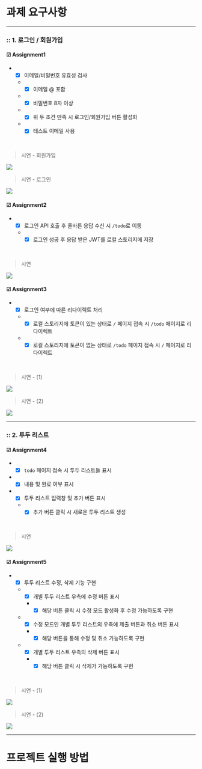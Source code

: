 # 과제 요구사항
<hr/>

<h3>:: 1. 로그인 / 회원가입</h3>

#### ☑ Assignment1
- - [x] 이메일/비밀번호 유효성 검사
  - - [x] 이메일 @ 포함
  - - [x] 비밀번호 8자 이상
  - - [x] 위 두 조건 만족 시 로그인/회원가입 버튼 활성화
  - - [x] 테스트 이메일 사용
  
<br/>

> 시연 - 회원가입

<img src="https://user-images.githubusercontent.com/93233930/185748576-ce5e6e9b-e480-41b3-8087-9b918acfb4e6.gif"/>

<br/>

> 시연 - 로그인

<img src="https://user-images.githubusercontent.com/93233930/185748573-9bb7e4a7-44d6-4601-8011-57219d299e82.gif"/>

<br/>

#### ☑ Assignment2
- - [x] 로그인 API 호출 후 올바른 응답 수신 시 ```/todo```로 이동
  - - [x] 로그인 성공 후 응답 받은 JWT를 로컬 스토리지에 저장
  
<br/>

> 시연

<img src="https://user-images.githubusercontent.com/93233930/185748577-f79f66ee-61f7-4430-bb52-3662f1a8f913.gif"/>

<br/>

#### ☑ Assignment3
- - [x] 로그인 여부에 따른 리다이렉트 처리
  - - [x] 로컬 스토리지에 토큰이 있는 상태로 ```/``` 페이지 접속 시 ```/todo``` 페이지로 리다이렉트
  - - [x] 로컬 스토리지에 토큰이 없는 상태로 ```/todo``` 페이지 접속 시 ```/``` 페이지로 리다이렉트

<br/>

> 시연 - (1)

<img src="https://user-images.githubusercontent.com/93233930/185748580-3742b74a-1ed1-4312-9332-2ce6b20c0530.gif"/>

<br/>

> 시연 - (2)

<img src="https://user-images.githubusercontent.com/93233930/185748581-0744d1c2-8db9-4a9a-a27d-86efbb4493ad.gif"/>

<br/>

<hr/>


<h3>:: 2. 투두 리스트</h3>

#### ☑ Assignment4
- - [x] ```todo``` 페이지 접속 시 투두 리스트들 표시
- - [x] 내용 및 완료 여부 표시
- - [x] 투두 리스트 입력창 및 추가 버튼 표시
  - - [x] 추가 버튼 클릭 시 새로운 투두 리스트 생성
  
<br/>

> 시연

<img src="https://user-images.githubusercontent.com/93233930/185748582-47fdc557-6f97-4c93-aed6-1f18c128e601.gif"/>

<br/>

#### ☑ Assignment5
- - [x] 투두 리스트 수정, 삭제 기능 구현
  - - [x] 개별 투두 리스트 우측에 수정 버튼 표시
    - - [x] 해당 버튼 클릭 시 수정 모드 활성화 후 수정 가능하도록 구현
  - - [x] 수정 모드인 개별 투두 리스트의 우측에 제출 버튼과 취소 버튼 표시
    - - [x] 해당 버튼을 통해 수정 및 취소 가능하도록 구현
  - - [x] 개별 투두 리스트 우측의 삭제 버튼 표시
    - - [x] 해당 버튼 클릭 시 삭제가 가능하도록 구현
    
<br/>

> 시연 - (1)

<img src="https://user-images.githubusercontent.com/93233930/185748584-7de6dcaa-d30f-4821-9bfc-7605fa4b3d77.gif"/>

<br/>

> 시연 - (2)

<img src="https://user-images.githubusercontent.com/93233930/185748585-2579e294-d923-42b4-9053-2351d077bb49.gif"/>

<br/>
    
<hr/>

# 프로젝트 실행 방법


